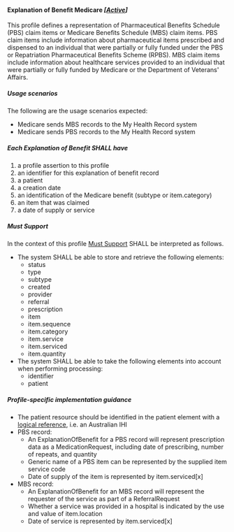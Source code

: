 #### Explanation of Benefit Medicare *[[Active](http://hl7.org/fhir/stu3/valueset-publication-status.html)]*

This profile defines a representation of Pharmaceutical Benefits Schedule (PBS) claim items or Medicare Benefits Schedule (MBS) claim items. PBS claim items include information about pharmaceutical items prescribed and dispensed to an individual that were partially or fully funded under the PBS or Repatriation Pharmaceutical Benefits Scheme (RPBS). MBS claim items include information about healthcare services provided to an individual that were partially or fully funded by Medicare or the Department of Veterans' Affairs.

##### **Usage scenarios**
The following are the usage scenarios expected:
* Medicare sends MBS records to the My Health Record system
* Medicare sends PBS records to the My Health Record system

##### **Each Explanation of Benefit SHALL have**
1. a profile assertion to this profile
1. an identifier for this explanation of benefit record 
1. a patient
1. a creation date
1. an identification of the Medicare benefit (subtype or item.category)
1. an item that was claimed
1. a date of supply or service

##### **Must Support**
In the context of this profile [Must Support](http://hl7.org/fhir/STU3/conformance-rules.html#mustSupport) SHALL be interpreted as follows.
* The system SHALL be able to store and retrieve the following elements:
    * status
    * type
    * subtype
    * created
    * provider
    * referral
    * prescription
    * item
    * item.sequence
    * item.category
    * item.service
    * item.serviced
    * item.quantity
* The system SHALL be able to take the following elements into account when performing processing:
    * identifier
    * patient
 
##### **Profile-specific implementation guidance**
* The patient resource should be identified in the patient element with a [logical reference](https://www.hl7.org/fhir/STU3/references.html#logical), i.e. an Australian IHI
* PBS record: 
    * An ExplanationOfBenefit for a PBS record will represent prescription data as a MedicationRequest, including date of prescribing, number of repeats, and quantity
    * Generic name of a PBS item can be represented by the supplied item service code
    * Date of supply of the item is represented by item.serviced[x]
* MBS record: 
    * An ExplanationOfBenefit for an MBS record will represent the requester of the service as part of a ReferralRequest
    * Whether a service was provided in a hospital is indicated by the use and value of item.location
    * Date of service is represented by item.serviced[x]




